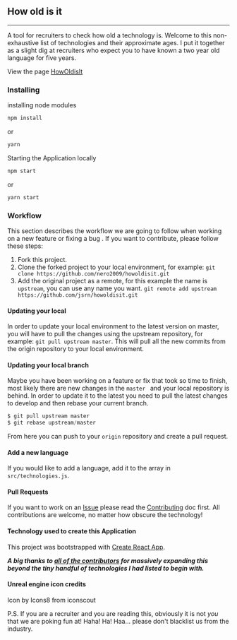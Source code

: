 ## How old is it

---

A tool for recruiters to check how old a technology is.
Welcome to this non-exhaustive list of technologies and their approximate ages. I put it together as a slight dig at recruiters who expect you to have known a two year old language for five years.

View the page [HowOldisIt](https://howoldisit.glitch.me/)

### Installing

installing node modules

```javascript
npm install

```
or

```javascript
yarn 
```

Starting the Application locally

```javascript
npm start
```

or

```javascript
yarn start
```


### Workflow

This section describes the workflow we are going to follow when working on a new feature or fixing a bug . If you want to contribute, please follow these steps:

1) Fork this project.
2) Clone the forked project to your local environment, for example: `git clone https://github.com/nero2009/howoldisit.git`
3) Add the original project as a remote, for this example the name is `upstream`, you can use any name you want. `git remote add upstream https://github.com/jsrn/howoldisit.git`


#### Updating your local

In order to update your local environment to the latest version on master, you will have to pull the changes using the upstream repository, for example: `git pull upstream master`. This will pull all the new commits from the origin repository to your local environment.

#### Updating your local branch

Maybe you have been working on a feature or fix that took so time to finish, most likely there are new changes in the `master ` and your local repository is behind. In order to update it to the latest you need to pull the latest changes to develop and then rebase your current branch.

```javascript
$ git pull upstream master
$ git rebase upstream/master
```

From here you can push to your `origin` repository and create a pull request.

#### Add a new language

If you would like to add a language, add it to the array in `src/technologies.js`.

#### Pull Requests
If you want to work on an [Issue](https://github.com/jsrn/howoldisit/issues?q=is%3Aissue+is%3Aopen+sort%3Aupdated-desc) please read the [Contributing](CONTRIBUTING.md) doc first.
All contributions are welcome, no matter how obscure the technology!

#### Technology used to create this Application
This project was bootstrapped with [Create React App](https://github.com/facebook/create-react-app).

___A big thanks to [all of the contributors](https://github.com/jsrn/howoldisit/graphs/contributors) for massively expanding this beyond the tiny handful of technologies I had listed to begin with.___

#### Unreal engine icon credits
Icon by Icons8 from iconscout


P.S. If you are a recruiter and you are reading this, obviously it is not *you* that we are poking fun at! Haha! Ha! Haa... please don't blacklist us from the industry.

